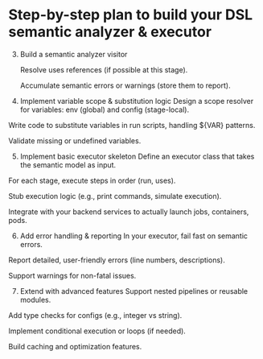 # Step-by-step plan to build your DSL semantic analyzer & executor

3. Build a semantic analyzer visitor

    Resolve uses references (if possible at this stage).

    Accumulate semantic errors or warnings (store them to report).

4. Implement variable scope & substitution logic
Design a scope resolver for variables: env (global) and config (stage-local).

Write code to substitute variables in run scripts, handling ${VAR} patterns.

Validate missing or undefined variables.

5. Implement basic executor skeleton
Define an executor class that takes the semantic model as input.

For each stage, execute steps in order (run, uses).

Stub execution logic (e.g., print commands, simulate execution).

Integrate with your backend services to actually launch jobs, containers, pods.

6. Add error handling & reporting
In your executor, fail fast on semantic errors.

Report detailed, user-friendly errors (line numbers, descriptions).

Support warnings for non-fatal issues.

7. Extend with advanced features
Support nested pipelines or reusable modules.

Add type checks for configs (e.g., integer vs string).

Implement conditional execution or loops (if needed).

Build caching and optimization features.
